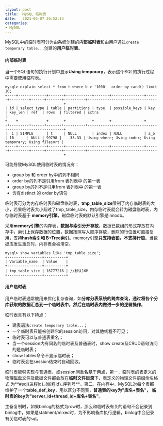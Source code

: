 ```yaml
---
layout: post
title:  MySQL 临时表
date:   2021-06-07 20:52:14
categories: 
- MySQL
---
```


MySQL中的临时表可分为由系统创建的**内部临时表**和由用户通过`create temporary table...`创建的**用户临时表**。


#### 内部临时表

当一个SQL语句的执行计划中显示**Using temporary**，表示这个SQL的执行过程中需要使用临时表。

```
mysql> explain select * from t where b > '1000'  order by rand() limit 10;
+----+-------------+-------+------------+-------+---------------+------+---------+------+-------+----------+-----------------------------------------------------------+
| id | select_type | table | partitions | type  | possible_keys | key  | key_len | ref  | rows  | filtered | Extra                                                     |
+----+-------------+-------+------------+-------+---------------+------+---------+------+-------+----------+-----------------------------------------------------------+
|  1 | SIMPLE      | t     | NULL       | index | NULL          | a_b  | 10      | NULL | 99798 |    33.33 | Using where; Using index; Using temporary; Using filesort |
+----+-------------+-------+------------+-------+---------------+------+---------+------+-------+----------+-----------------------------------------------------------+
```

可能导致MySQL使用临时表的情况有：
*  group by 和 order by中的列不相同
*  order by的列不是引用from 表列表中 的第一表
*  group by的列不是引用from 表列表中 的第一表
*  含有distinct 的 order by语句


临时表可分为内存临时表和磁盘临时表，**tmp_table_size**限制了内存临时表的大小，若果临时表大小超过了tmp_table_size，内存临时表就会转为磁盘临时表，内存临时表基于
**memory引擎**，磁盘临时表的默认引擎是innodb。

采用**memory引擎**的内存表，**数据与索引分开存放**，数据已数组的形式存放在内存中，索引上保存数据的位置，数据按照写入顺序存放，删除的行位置可直接复用，支持**hash索引和
B+Tree索引**。memory引擎**只支持表锁，不支持行锁**。当数据库发生重启时，内存表会被清空。

```
mysql> show variables like 'tmp_table_size';
+----------------+----------+
| Variable_name  | Value    |
+----------------+----------+
| tmp_table_size | 16777216 | //默认16M
+----------------+----------+
```


#### 用户临时表

用户临时表通常被用来优化复杂查询，如**分库分表系统的跨库查询，通过将各个分库获取的数据汇总到一个临时表中，然后在临时表内做进一步的逻辑操作**。

临时表具有以下特点：
* 建表语法`create temporary table...`；
* 一个临时表只能被创建它的session访问，对其他线程不可见；
* 临时表可以与普通表重名；
* 当一个session内有同名的临时表及普通表时，show create及CRUD语句访问的是临时表；
* show tables命令不显示临时表；
* 临时表会在session结束时自动回收。

临时表能够实现与普通表，或session间重名基于两点，第一，临时表的表定义的物理磁盘文件及数据文件都会放在**临时文件目录**下，表定义的物理文件前缀命名格式
为**#sql{进程id}_{线程id}_序列号**。第二，在内存中，MySQL对每个表都维护了一个**table_def_key**，用以区分不同表，**普通表的key为"库名+表名"，
临时表的key为"server_id+thread_id+库名+表名"**。


主备复制时，如果binlog的格式为row时，那么和临时表有关的语句不会记录到binlog中，如果是statment/mixed时，为不影响备库执行逻辑，binlog中会记录
有关临时表的sql。




